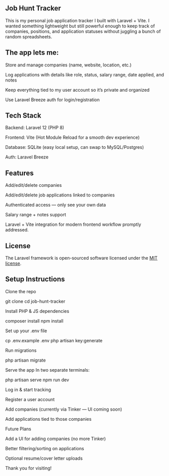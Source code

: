 ## Job Hunt Tracker

This is my personal job application tracker I built with Laravel + Vite. I wanted something lightweight but still powerful enough to keep track of companies, positions, and application statuses without juggling a bunch of random spreadsheets.

## The app lets me:

Store and manage companies (name, website, location, etc.)

Log applications with details like role, status, salary range, date applied, and notes

Keep everything tied to my user account so it’s private and organized

Use Laravel Breeze auth for login/registration

## Tech Stack

Backend: Laravel 12 (PHP 8)

Frontend: Vite (Hot Module Reload for a smooth dev experience)

Database: SQLite (easy local setup, can swap to MySQL/Postgres)

Auth: Laravel Breeze

## Features

Add/edit/delete companies

Add/edit/delete job applications linked to companies

Authenticated access — only see your own data

Salary range + notes support

Laravel + Vite integration for modern frontend workflow promptly addressed.

## License

The Laravel framework is open-sourced software licensed under the [MIT license](https://opensource.org/licenses/MIT).

## Setup Instructions

Clone the repo

git clone <repo-url>
cd job-hunt-tracker


Install PHP & JS dependencies

composer install
npm install


Set up your .env file

cp .env.example .env
php artisan key:generate


Run migrations

php artisan migrate


Serve the app
In two separate terminals:

php artisan serve
npm run dev


Log in & start tracking

Register a user account

Add companies (currently via Tinker — UI coming soon)

Add applications tied to those companies

Future Plans

Add a UI for adding companies (no more Tinker)

Better filtering/sorting on applications

Optional resume/cover letter uploads

Thank you for visiting!